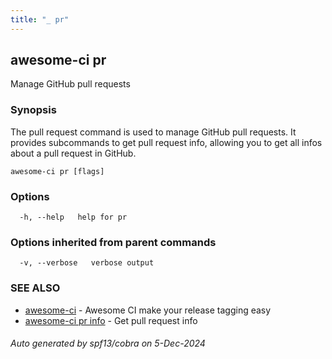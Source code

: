 ```yaml
---
title: "_ pr"
---
```

## awesome-ci pr

Manage GitHub pull requests

### Synopsis

The pull request command is used to manage GitHub pull requests. It provides subcommands to get pull request info, allowing you to get all infos about a pull request in GitHub.

```
awesome-ci pr [flags]
```

### Options

```
  -h, --help   help for pr
```

### Options inherited from parent commands

```
  -v, --verbose   verbose output
```

### SEE ALSO

* [awesome-ci](./awesome-ci)	 - Awesome CI make your release tagging easy
* [awesome-ci pr info](./awesome-ci_pr_info)	 - Get pull request info

###### Auto generated by spf13/cobra on 5-Dec-2024

